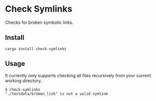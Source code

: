 # Check Symlinks

Checks for broken symbolic links.

## Install

```shell
cargo install check-symlinks
```

## Usage

It currently only supports checking all files recursively from your current working directory,

```shell
$ check-symlinks
"./testdata/broken_link" is not a valid symlink
```
